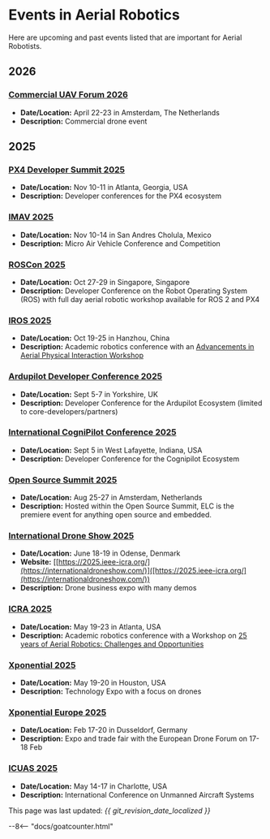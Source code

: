 # Events in Aerial Robotics

Here are upcoming and past events listed that are important for Aerial Robotists.

## 2026

### [Commercial UAV Forum 2026](https://www.forumuav.com/)
* **Date/Location:** April 22-23 in Amsterdam, The Netherlands
* **Description:** Commercial drone event

## 2025

### [PX4 Developer Summit 2025](https://events.linuxfoundation.org/px4-developer-summit/)
* **Date/Location:** Nov 10-11 in Atlanta, Georgia, USA
* **Description:** Developer conferences for the PX4 ecosystem

### [IMAV 2025](https://femexrobotica.org/imav2025/)
* **Date/Location:** Nov 10-14 in San Andres Cholula, Mexico
* **Description:** Micro Air Vehicle Conference and Competition

### [ROSCon 2025](https://roscon.ros.org/2025/)
* **Date/Location:** Oct 27-29 in Singapore, Singapore
* **Description:** Developer Conference on the Robot Operating System (ROS) with full day aerial robotic workshop available for ROS 2 and PX4

### [IROS 2025](http://www.iros25.org/)
* **Date/Location:** Oct 19-25 in Hanzhou, China
* **Description:** Academic robotics conference with an [Advancements in Aerial Physical Interaction Workshop](https://sites.google.com/view/iros2025-aerialrobot-workshop/home)

### [Ardupilot Developer Conference 2025](https://discuss.ardupilot.org/t/ardupilot-developer-conference-2025-september-5th-7th-in-yorkshire-uk/128501)
* **Date/Location:** Sept 5-7 in Yorkshire, UK 
* **Description:** Developer Conference for the Ardupilot Ecosystem (limited to core-developers/partners)

### [International CogniPilot Conference 2025](https://www.eventbrite.com/e/cognipilot-conference-and-ros-midwest-meetup-tickets-1376420925039?aff=oddtdtcreator)
* **Date/Location:** Sept 5 in  West Lafayette, Indiana, USA
* **Description:** Developer Conference for the Cognipilot Ecosystem

### [Open Source Summit 2025](https://events.linuxfoundation.org/open-source-summit-europe/)
* **Date/Location:** Aug 25-27 in Amsterdam, Netherlands
* **Description:** Hosted within the Open Source Summit, ELC is the premiere event for anything open source and embedded.

### [International Drone Show 2025](https://internationaldroneshow.com/)
* **Date/Location:** June 18-19 in Odense, Denmark
* **Website:** [[https://2025.ieee-icra.org/](https://internationaldroneshow.com/)]([https://2025.ieee-icra.org/](https://internationaldroneshow.com/))
* **Description:** Drone business expo with many demos

### [ICRA 2025](https://2025.ieee-icra.org/)
* **Date/Location:** May 19-23 in Atlanta, USA
* **Description:** Academic robotics conference with a Workshop on [25 years of Aerial Robotics: Challenges and Opportunities](https://aerial-robotics-workshop-icra.com/)

### [Xponential 2025](https://xponential.org/)
* **Date/Location:** May 19-20 in Houston, USA
* **Description:** Technology Expo with a focus on drones

### [Xponential Europe 2025](https://www.xponential-europe.com/)
* **Date/Location:** Feb 17-20 in Dusseldorf, Germany
* **Description:** Expo and trade fair with the European Drone Forum on 17-18 Feb

### [ICUAS 2025](https://uasconferences.com/2025_icuas/)
* **Date/Location:** May 14-17 in Charlotte, USA
* **Description:** International Conference on Unmanned Aircraft Systems



This page was last updated: *{{ git_revision_date_localized }}*

--8<-- "docs/goatcounter.html"
